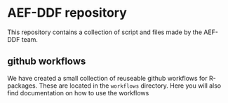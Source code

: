 # AEF-DDF repository

This repository contains a collection of script and files made by the AEF-DDF team.


## github workflows
We have created a small collection of reuseable github workflows for R-packages.
These are located in the `workflows` directory. Here you will also find documentation on how to use the workflows